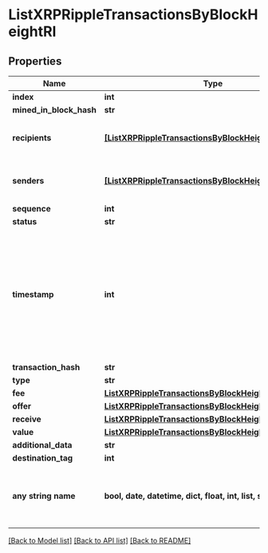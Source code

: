 # ListXRPRippleTransactionsByBlockHeightRI


## Properties
Name | Type | Description | Notes
------------ | ------------- | ------------- | -------------
**index** | **int** |  | 
**mined_in_block_hash** | **str** |  | 
**recipients** | [**[ListXRPRippleTransactionsByBlockHeightRIRecipients]**](ListXRPRippleTransactionsByBlockHeightRIRecipients.md) | Object Array representation of transaction receivers | 
**senders** | [**[ListXRPRippleTransactionsByBlockHeightRISenders]**](ListXRPRippleTransactionsByBlockHeightRISenders.md) | Object Array representation of transaction senders | 
**sequence** | **int** |  | 
**status** | **str** |  | 
**timestamp** | **int** | Defines the exact date/time in Unix Timestamp when this transaction was mined, confirmed or first seen in Mempool, if it is unconfirmed. | 
**transaction_hash** | **str** |  | 
**type** | **str** |  | 
**fee** | [**ListXRPRippleTransactionsByBlockHeightRIFee**](ListXRPRippleTransactionsByBlockHeightRIFee.md) |  | 
**offer** | [**ListXRPRippleTransactionsByBlockHeightRIOffer**](ListXRPRippleTransactionsByBlockHeightRIOffer.md) |  | 
**receive** | [**ListXRPRippleTransactionsByBlockHeightRIReceive**](ListXRPRippleTransactionsByBlockHeightRIReceive.md) |  | 
**value** | [**ListXRPRippleTransactionsByBlockHeightRIValue**](ListXRPRippleTransactionsByBlockHeightRIValue.md) |  | 
**additional_data** | **str** |  | [optional] 
**destination_tag** | **int** |  | [optional] 
**any string name** | **bool, date, datetime, dict, float, int, list, str, none_type** | any string name can be used but the value must be the correct type | [optional]

[[Back to Model list]](../README.md#documentation-for-models) [[Back to API list]](../README.md#documentation-for-api-endpoints) [[Back to README]](../README.md)


